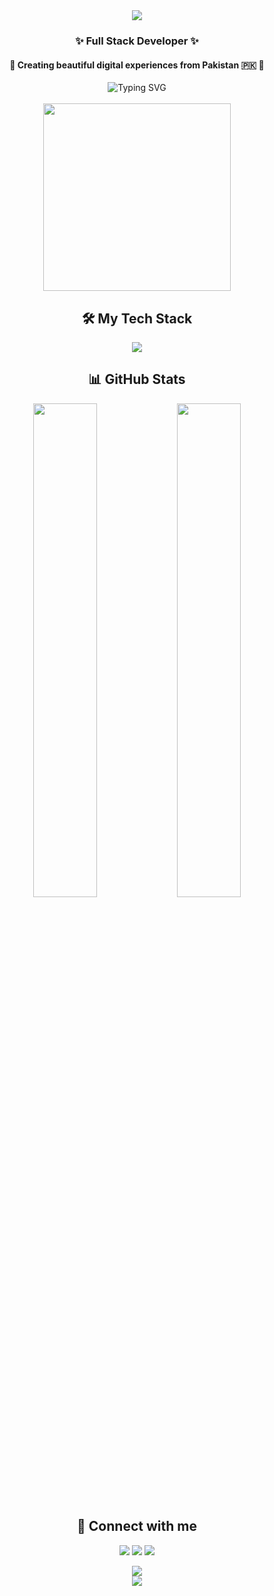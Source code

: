 <div align="center">
  <img src="https://capsule-render.vercel.app/api?type=waving&color=gradient&customColorList=12,13,14,15,16&height=150&section=header&text=Safa%20Maqbool&fontSize=35&fontColor=fff&animation=twinkling"/>
</div>

<h3 align="center">✨ Full Stack Developer ✨</h3>
<h4 align="center">🌸 Creating beautiful digital experiences from Pakistan 🇵🇰 🌸</h4>

<div align="center">
  <img src="https://readme-typing-svg.herokuapp.com?font=Dancing+Script&weight=600&size=25&pause=1000&color=FF6B9D&center=true&width=435&lines=Welcome+to+my+world!+%F0%9F%92%96;MERN+Stack+Developer;Always+learning+%26+growing!;Let's+build+something+amazing!" alt="Typing SVG" />
</div>

<br>

<div align="center">
  <img src="https://media.giphy.com/media/L1R1tvI9svkIWwpVYr/giphy.gif" width="300">
</div>

<div align="center">

## 🛠️ My Tech Stack

<img src="https://skillicons.dev/icons?i=react,nodejs,javascript,typescript,mongodb,express,tailwind,git" />

</div>

<div align="center">

## 📊 GitHub Stats

<img width="45%" src="https://github-readme-stats.vercel.app/api?username=SafaMaqbool&show_icons=true&theme=material-palenight&hide_border=true" />
<img width="45%" src="https://github-readme-streak-stats.herokuapp.com/?user=SafaMaqbool&theme=material-palenight&hide_border=true" />

</div>

<div align="center">

## 💌 Connect with me

<a href="mailto:s.maq.basha@gmail.com"><img src="https://img.shields.io/badge/Gmail-EA4335?style=for-the-badge&logo=gmail&logoColor=white"/></a>
<a href="https://www.linkedin.com/in/safamaqbool/"><img src="https://img.shields.io/badge/LinkedIn-0077B5?style=for-the-badge&logo=linkedin&logoColor=white"/></a>
<a href="https://www.instagram.com/safamaqbool_official/"><img src="https://img.shields.io/badge/Instagram-E4405F?style=for-the-badge&logo=instagram&logoColor=white"/></a>

</div>

<div align="center">
  <img src="https://komarev.com/ghpvc/?username=SafaMaqbool&color=ff69b4&style=flat-square&label=Profile+Views" />
</div>

<div align="center">
  <img src="https://capsule-render.vercel.app/api?type=waving&color=gradient&customColorList=12,13,14,15,16&height=120&section=footer"/>
</div>
